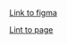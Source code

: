 [Link to figma](https://www.figma.com/file/MvXexagOM20173tF4CuDH0/%D0%A2%D0%97-%D0%9F%D0%9E%D0%94%D0%95%D0%9B%D0%98?type=design&node-id=0%3A1&mode=design&t=2qocEONi0pqHe4AG-1)

[Lint to page](https://vladilenitstep.github.io/maket/)
